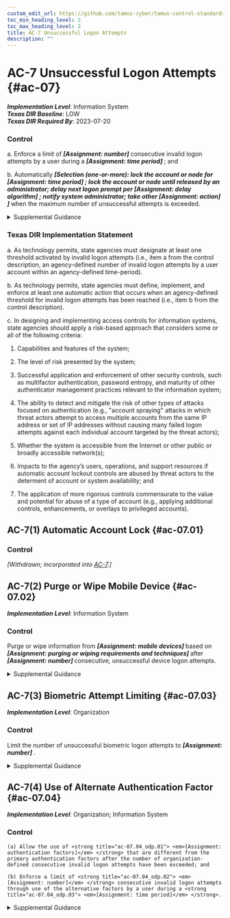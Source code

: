 ```yaml
---
custom_edit_url: https://github.com/tamus-cyber/tamus-control-standards/tree/main/content/tamus.edu/TAMUS_profile.xml
toc_min_heading_level: 2
toc_max_heading_level: 2
title: AC-7 Unsuccessful Logon Attempts
description: ""
---
```


# AC-7 Unsuccessful Logon Attempts {#ac-07}

_**Implementation Level**_: Information System\
_**Texas DIR Baseline**_: LOW\
_**Texas DIR Required By**_: 2023-07-20

### Control



a. Enforce a limit of <strong title="ac-07_odp.01"> <em>[Assignment: number]</em> </strong> consecutive invalid logon attempts by a user during a <strong title="ac-07_odp.02"> <em>[Assignment: time period]</em> </strong> ; and

b. Automatically <strong title="ac-07_odp.03"> <em>[Selection (one-or-more): lock the account or node for <strong title="ac-07_odp.04"> <em>[Assignment: time period]</em> </strong>; lock the account or node until released by an administrator; delay next logon prompt per <strong title="ac-07_odp.05"> <em>[Assignment: delay algorithm]</em> </strong>; notify system administrator; take other <strong title="ac-07_odp.06"> <em>[Assignment: action]</em> </strong>]</em> </strong> when the maximum number of unsuccessful attempts is exceeded.


<details><summary>Supplemental Guidance</summary>The need to limit unsuccessful logon attempts and take subsequent action when the maximum number of attempts is exceeded applies regardless of whether the logon occurs via a local or network connection. Due to the potential for denial of service, automatic lockouts initiated by systems are usually temporary and automatically release after a predetermined, organization-defined time period. If a delay algorithm is selected, organizations may employ different algorithms for different components of the system based on the capabilities of those components. Responses to unsuccessful logon attempts may be implemented at the operating system and the application levels. Organization-defined actions that may be taken when the number of allowed consecutive invalid logon attempts is exceeded include prompting the user to answer a secret question in addition to the username and password, invoking a lockdown mode with limited user capabilities (instead of full lockout), allowing users to only logon from specified Internet Protocol (IP) addresses, requiring a CAPTCHA to prevent automated attacks, or applying user profiles such as location, time of day, IP address, device, or Media Access Control (MAC) address. If automatic system lockout or execution of a delay algorithm is not implemented in support of the availability objective, organizations consider a combination of other actions to help prevent brute force attacks. In addition to the above, organizations can prompt users to respond to a secret question before the number of allowed unsuccessful logon attempts is exceeded. Automatically unlocking an account after a specified period of time is generally not permitted. However, exceptions may be required based on operational mission or need.</details>

### Texas DIR Implementation Statement



a. As technology permits, state agencies must designate at least one threshold activated by invalid logon attempts (i.e., item a from the control description, an agency-defined number of invalid logon attempts by a user account within an agency-defined time-period).

b. As technology permits, state agencies must define, implement, and enforce at least one automatic action that occurs when an agency-defined threshold for invalid logon attempts has been reached (i.e., item b from the control description).

c. In designing and implementing access controls for information systems, state agencies should apply a risk-based approach that considers some or all of the following criteria:

1. Capabilities and features of the system;

2. The level of risk presented by the system;

3. Successful application and enforcement of other security controls, such as multifactor authentication, password entropy, and maturity of other authenticator management practices relevant to the information system;

4. The ability to detect and mitigate the risk of other types of attacks focused on authentication (e.g., "account spraying" attacks in which threat actors attempt to access multiple accounts from the same IP address or set of IP addresses without causing many failed logon attempts against each individual account targeted by the threat actors);

5. Whether the system is accessible from the Internet or other public or broadly accessible network(s);

6. Impacts to the agency’s users, operations, and support resources if automatic account lockout controls are abused by threat actors to the determent of account or system availability; and

7. The application of more rigorous controls commensurate to the value and potential for abuse of a type of account (e.g., applying additional controls, enhancements, or overlays to privileged accounts).



## AC-7(1) Automatic Account Lock {#ac-07.01}

### Control

<em>[Withdrawn; incorporated into [AC-7](/catalog/ac/ac-07#ac-07).]</em>



## AC-7(2) Purge or Wipe Mobile Device {#ac-07.02}

_**Implementation Level**_: Information System

### Control

Purge or wipe information from <strong title="ac-07.02_odp.01"> <em>[Assignment: mobile devices]</em> </strong> based on <strong title="ac-07.02_odp.02"> <em>[Assignment: purging or wiping requirements and techniques]</em> </strong> after <strong title="ac-07.02_odp.03"> <em>[Assignment: number]</em> </strong> consecutive, unsuccessful device logon attempts.


<details><summary>Supplemental Guidance</summary>A mobile device is a computing device that has a small form factor such that it can be carried by a single individual; is designed to operate without a physical connection; possesses local, non-removable or removable data storage; and includes a self-contained power source. Purging or wiping the device applies only to mobile devices for which the organization-defined number of unsuccessful logons occurs. The logon is to the mobile device, not to any one account on the device. Successful logons to accounts on mobile devices reset the unsuccessful logon count to zero. Purging or wiping may be unnecessary if the information on the device is protected with sufficiently strong encryption mechanisms.</details>


## AC-7(3) Biometric Attempt Limiting {#ac-07.03}

_**Implementation Level**_: Organization

### Control

Limit the number of unsuccessful biometric logon attempts to <strong title="ac-07.03_odp"> <em>[Assignment: number]</em> </strong>.


<details><summary>Supplemental Guidance</summary>Biometrics are probabilistic in nature. The ability to successfully authenticate can be impacted by many factors, including matching performance and presentation attack detection mechanisms. Organizations select the appropriate number of attempts for users based on organizationally-defined factors.</details>


## AC-7(4) Use of Alternate Authentication Factor {#ac-07.04}

_**Implementation Level**_: Organization; Information System

### Control



    (a) Allow the use of <strong title="ac-07.04_odp.01"> <em>[Assignment: authentication factors]</em> </strong> that are different from the primary authentication factors after the number of organization-defined consecutive invalid logon attempts have been exceeded; and

    (b) Enforce a limit of <strong title="ac-07.04_odp.02"> <em>[Assignment: number]</em> </strong> consecutive invalid logon attempts through use of the alternative factors by a user during a <strong title="ac-07.04_odp.03"> <em>[Assignment: time period]</em> </strong>.


<details><summary>Supplemental Guidance</summary>The use of alternate authentication factors supports the objective of availability and allows a user who has inadvertently been locked out to use additional authentication factors to bypass the lockout.</details>
